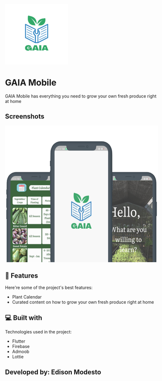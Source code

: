 <img src="/assets/images/gaia_logo.png" height="200">

# GAIA Mobile

GAIA Mobile has everything you need to grow your own fresh produce right at home

## Screenshots

<img src="/assets/images/screenshot.png" height="450">



## 🧐 Features

Here're some of the project's best features:

- Plant Calendar
- Curated content on how to grow your own fresh produce right at home



## 💻 Built with

Technologies used in the project:

*   Flutter
*   Firebase
*   Admoob
*   Lottie



## Developed by: Edison Modesto
